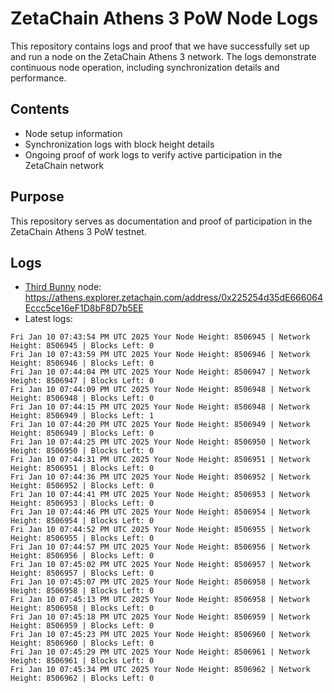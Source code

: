 # ZetaChain Athens 3 PoW Node Logs
This repository contains logs and proof that we have successfully set up and run a node on the ZetaChain Athens 3 network. The logs demonstrate continuous node operation, including synchronization details and performance.

## Contents
- Node setup information
- Synchronization logs with block height details
- Ongoing proof of work logs to verify active participation in the ZetaChain network

## Purpose
This repository serves as documentation and proof of participation in the ZetaChain Athens 3 PoW testnet.

## Logs

- [Third Bunny](https://thirdbunny.xyz/) node: https://athens.explorer.zetachain.com/address/0x225254d35dE666064Eccc5ce16eF1D8bF8D7b5EE
- Latest logs:
```
Fri Jan 10 07:43:54 PM UTC 2025 Your Node Height: 8506945 | Network Height: 8506945 | Blocks Left: 0
Fri Jan 10 07:43:59 PM UTC 2025 Your Node Height: 8506946 | Network Height: 8506946 | Blocks Left: 0
Fri Jan 10 07:44:04 PM UTC 2025 Your Node Height: 8506947 | Network Height: 8506947 | Blocks Left: 0
Fri Jan 10 07:44:09 PM UTC 2025 Your Node Height: 8506948 | Network Height: 8506948 | Blocks Left: 0
Fri Jan 10 07:44:15 PM UTC 2025 Your Node Height: 8506948 | Network Height: 8506949 | Blocks Left: 1
Fri Jan 10 07:44:20 PM UTC 2025 Your Node Height: 8506949 | Network Height: 8506949 | Blocks Left: 0
Fri Jan 10 07:44:25 PM UTC 2025 Your Node Height: 8506950 | Network Height: 8506950 | Blocks Left: 0
Fri Jan 10 07:44:31 PM UTC 2025 Your Node Height: 8506951 | Network Height: 8506951 | Blocks Left: 0
Fri Jan 10 07:44:36 PM UTC 2025 Your Node Height: 8506952 | Network Height: 8506952 | Blocks Left: 0
Fri Jan 10 07:44:41 PM UTC 2025 Your Node Height: 8506953 | Network Height: 8506953 | Blocks Left: 0
Fri Jan 10 07:44:46 PM UTC 2025 Your Node Height: 8506954 | Network Height: 8506954 | Blocks Left: 0
Fri Jan 10 07:44:52 PM UTC 2025 Your Node Height: 8506955 | Network Height: 8506955 | Blocks Left: 0
Fri Jan 10 07:44:57 PM UTC 2025 Your Node Height: 8506956 | Network Height: 8506956 | Blocks Left: 0
Fri Jan 10 07:45:02 PM UTC 2025 Your Node Height: 8506957 | Network Height: 8506957 | Blocks Left: 0
Fri Jan 10 07:45:07 PM UTC 2025 Your Node Height: 8506958 | Network Height: 8506958 | Blocks Left: 0
Fri Jan 10 07:45:13 PM UTC 2025 Your Node Height: 8506958 | Network Height: 8506958 | Blocks Left: 0
Fri Jan 10 07:45:18 PM UTC 2025 Your Node Height: 8506959 | Network Height: 8506959 | Blocks Left: 0
Fri Jan 10 07:45:23 PM UTC 2025 Your Node Height: 8506960 | Network Height: 8506960 | Blocks Left: 0
Fri Jan 10 07:45:29 PM UTC 2025 Your Node Height: 8506961 | Network Height: 8506961 | Blocks Left: 0
Fri Jan 10 07:45:34 PM UTC 2025 Your Node Height: 8506962 | Network Height: 8506962 | Blocks Left: 0
```
